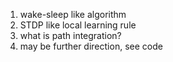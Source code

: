 1. wake-sleep like algorithm
2. STDP like local learning rule 
3. what is path integration?
4. may be further direction, see code